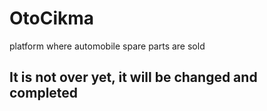 # OtoCikma
 platform where automobile spare parts are sold
 
 
## It is not over yet, it will be changed and completed
